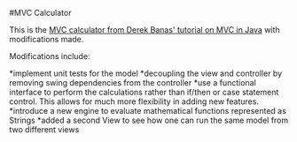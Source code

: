 #MVC Calculator

This is the [MVC calculator from Derek Banas' tutorial on MVC in Java](http://www.newthinktank.com/2013/02/mvc-java-tutorial/) with modifications made.

Modifications include:

*implement unit tests for the model
*decoupling the view and controller by removing swing dependencies from the controller
*use a functional interface to perform the calculations rather than if/then or case statement control. This allows for much more flexibility in adding new features.
*introduce a new engine to evaluate mathematical functions represented as Strings
*added a second View to see how one can run the same model from two different views